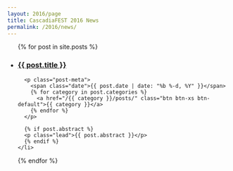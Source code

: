 ```yaml
---
layout: 2016/page
title: CascadiaFEST 2016 News
permalink: /2016/news/
---
```


<ul class="post-list">
  {% for post in site.posts %}
    <li class="{% for c in post.categories %}post-cat-{{c}}{% endfor %}">
      <h3>
        <a class="post-link" href="{{ post.url | prepend: site.baseurl }}">{{ post.title }}</a>
      </h3>

      <p class="post-meta">
        <span class="date">{{ post.date | date: "%b %-d, %Y" }}</span>
        {% for category in post.categories %}
          <a href="/{{ category }}/posts/" class="btn btn-xs btn-default">{{ category }}</a>
        {% endfor %}
      </p>

      {% if post.abstract %}
      <p class="lead">{{ post.abstract }}</p>
      {% endif %}
    </li>
  {% endfor %}
</ul>